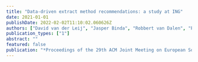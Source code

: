 ```yaml
---
title: "Data-driven extract method recommendations: a study at ING"
date: 2021-01-01
publishDate: 2022-02-02T11:10:02.060626Z
authors: ["David van der Leij", "Jasper Binda", "Robbert van Dalen", "Pieter Vallen", "Yaping Luo", "Maurı́cio Aniche"]
publication_types: ["1"]
abstract: ""
featured: false
publication: "*Proceedings of the 29th ACM Joint Meeting on European Software Engineering Conference and Symposium on the Foundations of Software Engineering*"
---
```


